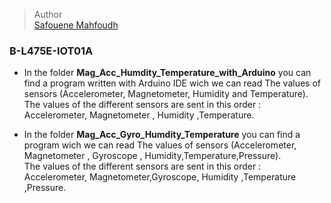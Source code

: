 
> Author   
> [Safouene Mahfoudh](https://github.com/Safouene-Mahfoudh)








### B-L475E-IOT01A   
* In the folder **Mag_Acc_Humdity_Temperature_with_Arduino** you can find a program written with Arduino IDE wich we can read The values of sensors (Accelerometer, Magnetometer, Humidity and Temperature).        
The values of the different sensors are sent in this order :  Accelerometer, Magnetometer , Humidity ,Temperature.    


* In the folder **Mag_Acc_Gyro_Humdity_Temperature** you can find a program wich we can read The values of sensors (Accelerometer, Magnetometer , Gyroscope , Humidity,Temperature,Pressure).  
The values of the different sensors are sent in this order :  Accelerometer, Magnetometer,Gyroscope, Humidity ,Temperature ,Pressure.
